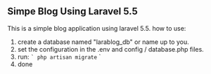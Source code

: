 
## Simpe Blog Using Laravel 5.5

This is a simple blog application using laravel 5.5.
how to use:
1. create a database named "larablog_db" or name up to you.
2. set the configuration in the .env and config / database.php files.
3. run:
`` `
php artisan migrate
`` `
4. done